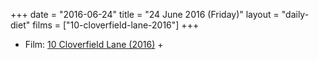 +++
date = "2016-06-24"
title = "24 June 2016 (Friday)"
layout = "daily-diet"
films = ["10-cloverfield-lane-2016"]
+++


* Film: [10 Cloverfield Lane (2016)](/films/10-cloverfield-lane-2016) +